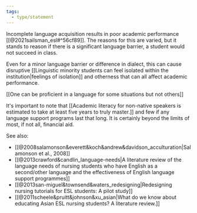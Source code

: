 ```yaml
---
tags:
  - type/statement
---
```

Incomplete language acquisition results in poor academic performance [[@2021sailsman_esl#^56cf89]]. The reasons for this are varied, but it stands to reason if there is a significant language barrier, a student would not succeed in class. 

Even for a minor language barrier or difference in dialect, this can cause disruptive [[Linguistic minority students can feel isolated within the institution|feelings of isolation]] and otherness that can all affect academic performance. 

[[One can be proficient in a language for some situations but not others]]

It's important to note that [[Academic literacy for non-native speakers is estimated to take at least five years to truly master.]] and few if any language support programs last that long. It is certainly beyond the limits of most, if not all, financial aid.

See also: 
- [[@2008salamonson&everett&koch&andrew&davidson_acculturation|Salamonson et al., 2008]]
- [[@2013crawford&candlin_language-needs|A literature review of the language needs of nursing students who have English as a second/other language and the effectiveness of English language support programmes]]
- [[@2013san-miguel&townsend&waters_redesigning|Redesigning nursing tutorials for ESL students: A pilot study]]
- [[@2011scheele&pruitt&johnson&xu_asian|What do we know about educating Asian ESL nursing students? A literature review.]]